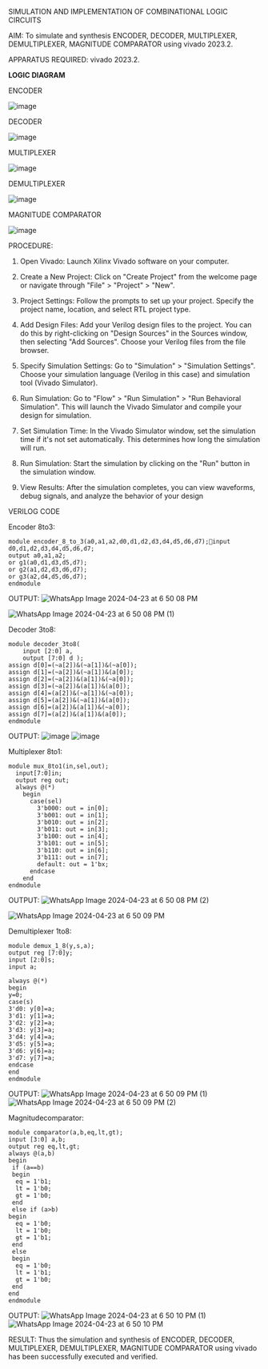 SIMULATION AND IMPLEMENTATION OF  COMBINATIONAL LOGIC CIRCUITS

AIM: 
 To simulate and synthesis ENCODER, DECODER, MULTIPLEXER, DEMULTIPLEXER, MAGNITUDE COMPARATOR using vivado 2023.2.

APPARATUS REQUIRED:
vivado 2023.2.

**LOGIC DIAGRAM**

ENCODER

![image](https://github.com/navaneethans/VLSI-LAB-EXP-2/assets/6987778/3cd1f95e-7531-4cad-9154-fdd397ac439e)


DECODER

![image](https://github.com/navaneethans/VLSI-LAB-EXP-2/assets/6987778/45a5e6cf-bbe0-4fd5-ac84-e5ad4477483b)


MULTIPLEXER

![image](https://github.com/navaneethans/VLSI-LAB-EXP-2/assets/6987778/427f75b2-8e67-44b9-ac45-a66651787436)


DEMULTIPLEXER

![image](https://github.com/navaneethans/VLSI-LAB-EXP-2/assets/6987778/1c45a7fc-08ac-4f76-87f2-c084e7150557)


MAGNITUDE COMPARATOR

![image](https://github.com/navaneethans/VLSI-LAB-EXP-2/assets/6987778/b2fe7a05-6bf7-4dcb-8f5d-28abbf7ea8c2)


  
PROCEDURE:
1. Open Vivado: Launch Xilinx Vivado software on your computer.

2. Create a New Project: Click on "Create Project" from the welcome page or navigate through "File" > "Project" > "New".

3. Project Settings: Follow the prompts to set up your project. Specify the project name, location, and select RTL project type.

4. Add Design Files: Add your Verilog design files to the project. You can do this by right-clicking on "Design Sources" in the Sources window, then selecting "Add Sources". Choose your Verilog files from the file browser.

5. Specify Simulation Settings: Go to "Simulation" > "Simulation Settings". Choose your simulation language (Verilog in this case) and simulation tool (Vivado Simulator).

6. Run Simulation: Go to "Flow" > "Run Simulation" > "Run Behavioral Simulation". This will launch the Vivado Simulator and compile your design for simulation.

7. Set Simulation Time: In the Vivado Simulator window, set the simulation time if it's not set automatically. This determines how long the simulation will run.

8. Run Simulation: Start the simulation by clicking on the "Run" button in the simulation window.

9. View Results: After the simulation completes, you can view waveforms, debug signals, and analyze the behavior of your design

VERILOG CODE


Encoder 8to3:
~~~
module encoder_8_to_3(a0,a1,a2,d0,d1,d2,d3,d4,d5,d6,d7);input d0,d1,d2,d3,d4,d5,d6,d7;
output a0,a1,a2;
or g1(a0,d1,d3,d5,d7);
or g2(a1,d2,d3,d6,d7);
or g3(a2,d4,d5,d6,d7);
endmodule
~~~
OUTPUT:
![WhatsApp Image 2024-04-23 at 6 50 08 PM](https://github.com/Kirthana-2004/VLSI-LAB-EXP-2/assets/144320880/833b6baa-41b0-44fc-8bc7-035b6e19b9c0)

![WhatsApp Image 2024-04-23 at 6 50 08 PM (1)](https://github.com/Kirthana-2004/VLSI-LAB-EXP-2/assets/144320880/4bb7c3e1-5dc6-44be-81fb-5a48f96806f0)

Decoder 3to8:

~~~
module decoder_3to8(
    input [2:0] a,
    output [7:0] d );
assign d[0]=(~a[2])&(~a[1])&(~a[0]);
assign d[1]=(~a[2])&(~a[1])&(a[0]);
assign d[2]=(~a[2])&(a[1])&(~a[0]);
assign d[3]=(~a[2])&(a[1])&(a[0]);
assign d[4]=(a[2])&(~a[1])&(~a[0]);
assign d[5]=(a[2])&(~a[1])&(a[0]);
assign d[6]=(a[2])&(a[1])&(~a[0]);
assign d[7]=(a[2])&(a[1])&(a[0]);
endmodule
~~~
OUTPUT:
![image](https://github.com/Kirthana-2004/VLSI-LAB-EXP-2/assets/144320880/47c9326c-3119-4d4b-b67d-98718b2805fe)
![image](https://github.com/Kirthana-2004/VLSI-LAB-EXP-2/assets/144320880/a6a2fbd0-0af9-4766-8003-c065071727f7)

Multiplexer 8to1:
~~~
module mux_8to1(in,sel,out);
  input[7:0]in;
  output reg out;
  always @(*)
    begin
      case(sel)
        3'b000: out = in[0];
        3'b001: out = in[1];
        3'b010: out = in[2];
        3'b011: out = in[3];
        3'b100: out = in[4];
        3'b101: out = in[5];
        3'b110: out = in[6];
        3'b111: out = in[7];
        default: out = 1'bx;
      endcase
    end
endmodule
~~~
OUTPUT:
![WhatsApp Image 2024-04-23 at 6 50 08 PM (2)](https://github.com/Kirthana-2004/VLSI-LAB-EXP-2/assets/144320880/3bfc3d5d-5daf-41cf-9950-7171fe8d0cff)

![WhatsApp Image 2024-04-23 at 6 50 09 PM](https://github.com/Kirthana-2004/VLSI-LAB-EXP-2/assets/144320880/74df8f11-9703-4b33-bd37-ba9bcbaa7751)

Demultiplexer 1to8:

~~~
module demux_1_8(y,s,a);
output reg [7:0]y;
input [2:0]s;
input a;

always @(*)
begin 
y=0;
case(s)
3'd0: y[0]=a;
3'd1: y[1]=a;
3'd2: y[2]=a;
3'd3: y[3]=a;
3'd4: y[4]=a;
3'd5: y[5]=a;
3'd6: y[6]=a;
3'd7: y[7]=a;
endcase
end
endmodule
~~~
OUTPUT:
![WhatsApp Image 2024-04-23 at 6 50 09 PM (1)](https://github.com/Kirthana-2004/VLSI-LAB-EXP-2/assets/144320880/bef98284-cdbd-4c09-bb8d-61ba5396a467)
![WhatsApp Image 2024-04-23 at 6 50 09 PM (2)](https://github.com/Kirthana-2004/VLSI-LAB-EXP-2/assets/144320880/e751b980-b1a3-43f0-ac4a-6b8ed49f8e21)

Magnitudecomparator:
~~~
module comparator(a,b,eq,lt,gt);
input [3:0] a,b;
output reg eq,lt,gt;
always @(a,b)
begin
 if (a==b)
 begin
  eq = 1'b1;
  lt = 1'b0;
  gt = 1'b0;
 end
 else if (a>b)
begin
  eq = 1'b0;
  lt = 1'b0;
  gt = 1'b1;
 end
 else
 begin
  eq = 1'b0;
  lt = 1'b1;
  gt = 1'b0;
 end
end 
endmodule
~~~
OUTPUT:
![WhatsApp Image 2024-04-23 at 6 50 10 PM (1)](https://github.com/Kirthana-2004/VLSI-LAB-EXP-2/assets/144320880/49ceb93e-8860-4596-a145-16bf3987cc1c)
![WhatsApp Image 2024-04-23 at 6 50 10 PM](https://github.com/Kirthana-2004/VLSI-LAB-EXP-2/assets/144320880/623e02c5-2f9f-4c9f-84cc-7ed5aa80054d)

RESULT:
Thus the simulation and synthesis of ENCODER, DECODER, MULTIPLEXER, DEMULTIPLEXER, MAGNITUDE COMPARATOR using vivado has been successfully executed and verified. 


